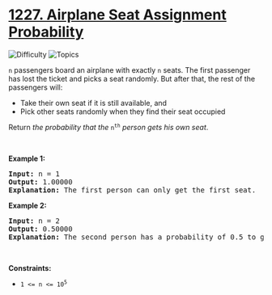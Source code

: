 # [1227. Airplane Seat Assignment Probability](https://leetcode.com/problems/airplane-seat-assignment-probability)

![Difficulty](https://img.shields.io/badge/Difficulty-Medium-blue.svg) ![Topics](https://img.shields.io/badge/Topics-Math,%20Dynamic%20Programming,%20Brainteaser,%20Probability%20and%20Statistics-orange.svg)
<br/>

<p><code>n</code> passengers board an airplane with exactly <code>n</code> seats. The first passenger has lost the ticket and picks a seat randomly. But after that, the rest of the passengers will:</p>

<ul>
	<li>Take their own seat if it is still available, and</li>
	<li>Pick other seats randomly when they find their seat occupied</li>
</ul>

<p>Return <em>the probability that the </em><code>n<sup>th</sup></code><em> person gets his own seat</em>.</p>

<p>&nbsp;</p>
<p><strong class="example">Example 1:</strong></p>

<pre>
<strong>Input:</strong> n = 1
<strong>Output:</strong> 1.00000
<strong>Explanation: </strong>The first person can only get the first seat.</pre>

<p><strong class="example">Example 2:</strong></p>

<pre>
<strong>Input:</strong> n = 2
<strong>Output:</strong> 0.50000
<strong>Explanation: </strong>The second person has a probability of 0.5 to get the second seat (when first person gets the first seat).
</pre>

<p>&nbsp;</p>
<p><strong>Constraints:</strong></p>

<ul>
	<li><code>1 &lt;= n &lt;= 10<sup>5</sup></code></li>
</ul>

